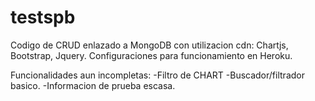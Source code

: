 # testspb
Codigo de CRUD enlazado a MongoDB con utilizacion cdn: Chartjs, Bootstrap, Jquery.
Configuraciones para funcionamiento en Heroku.

Funcionalidades aun incompletas:
-Filtro de CHART 
-Buscador/filtrador basico.
-Informacion de prueba escasa.
